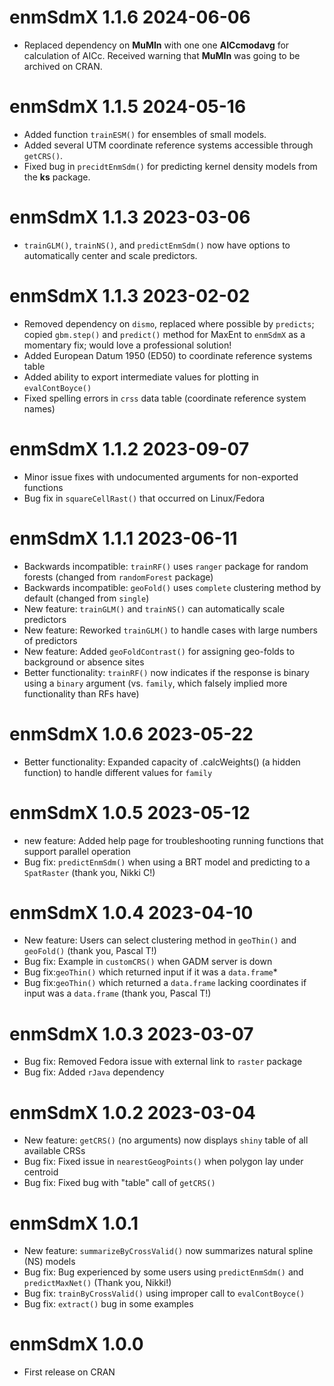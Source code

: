 # enmSdmX 1.1.6 2024-06-06
- Replaced dependency on **MuMIn** with one one **AICcmodavg** for calculation of AICc. Received warning that **MuMIn** was going to be archived on CRAN.

# enmSdmX 1.1.5 2024-05-16
- Added function `trainESM()` for ensembles of small models.
- Added several UTM coordinate reference systems accessible through `getCRS()`.
- Fixed bug in `precidtEnmSdm()` for predicting kernel density models from the **ks** package.

# enmSdmX 1.1.3 2023-03-06
- `trainGLM()`,  `trainNS()`, and `predictEnmSdm()` now have options to automatically center and scale predictors.

# enmSdmX 1.1.3 2023-02-02
- Removed dependency on `dismo`, replaced where possible by `predicts`; copied `gbm.step()` and `predict()` method for MaxEnt to `enmSdmX` as a momentary fix; would love a professional solution!
- Added European Datum 1950 (ED50) to coordinate reference systems table
- Added ability to export intermediate values for plotting in `evalContBoyce()`
- Fixed spelling errors in `crss` data table (coordinate reference system names)

# enmSdmX 1.1.2 2023-09-07
- Minor issue fixes with undocumented arguments for non-exported functions
- Bug fix in `squareCellRast()` that occurred on Linux/Fedora

# enmSdmX 1.1.1 2023-06-11
- Backwards incompatible: `trainRF()` uses `ranger` package for random forests (changed from `randomForest` package)
- Backwards incompatible: `geoFold()` uses `complete` clustering method by default (changed from `single`)
- New feature: `trainGLM()` and `trainNS()` can automatically scale predictors
- New feature: Reworked `trainGLM()` to handle cases with large numbers of predictors
- New feature: Added `geoFoldContrast()` for assigning geo-folds to background or absence sites
- Better functionality: `trainRF()` now indicates if the response is binary using a `binary` argument (vs. `family`, which falsely implied more functionality than RFs have)

# enmSdmX 1.0.6 2023-05-22
- Better functionality: Expanded capacity of .calcWeights() (a hidden function) to handle different values for `family`

# enmSdmX 1.0.5 2023-05-12
- new feature: Added help page for troubleshooting running functions that support parallel operation
- Bug fix: `predictEnmSdm()` when using a BRT model and predicting to a `SpatRaster` (thank you, Nikki C!)

# enmSdmX 1.0.4 2023-04-10
- New feature: Users can select clustering method in `geoThin()` and `geoFold()` (thank you, Pascal T!)
- Bug fix: Example in `customCRS()` when GADM server is down
- Bug fix:`geoThin()` which returned input if it was a `data.frame`*
- Bug fix:`geoThin()` which returned a `data.frame` lacking coordinates if input was a `data.frame` (thank you, Pascal T!)

# enmSdmX 1.0.3 2023-03-07
- Bug fix: Removed Fedora issue with external link to `raster` package
- Bug fix: Added `rJava` dependency

# enmSdmX 1.0.2 2023-03-04
- New feature: `getCRS()` (no arguments) now displays `shiny` table of all available CRSs
- Bug fix: Fixed issue in `nearestGeogPoints()` when polygon lay under centroid
- Bug fix: Fixed bug with "table" call of `getCRS()`

# enmSdmX 1.0.1
- New feature: `summarizeByCrossValid()` now summarizes natural spline (NS) models
- Bug fix: Bug experienced by some users using `predictEnmSdm()` and `predictMaxNet()` (Thank you, Nikki!)
- Bug fix: `trainByCrossValid()` using improper call to `evalContBoyce()`
- Bug fix: `extract()` bug in some examples

# enmSdmX 1.0.0
- First release on CRAN
